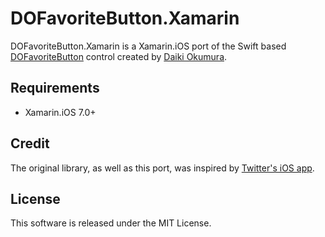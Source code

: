 # DOFavoriteButton.Xamarin
DOFavoriteButton.Xamarin is a Xamarin.iOS port of the Swift based [DOFavoriteButton](https://github.com/okmr-d/DOFavoriteButton) control created by [Daiki Okumura](https://github.com/okmr-d).

## Requirements
- Xamarin.iOS 7.0+

## Credit
The original library, as well as this port, was inspired by [Twitter's iOS app](https://itunes.apple.com/us/app/twitter/id333903271).

## License
This software is released under the MIT License.
